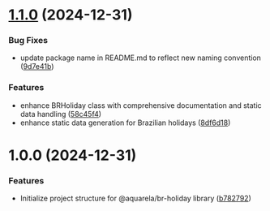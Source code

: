 # [1.1.0](https://github.com/aquarela-io/br-holiday/compare/v1.0.0...v1.1.0) (2024-12-31)


### Bug Fixes

* update package name in README.md to reflect new naming convention ([9d7e41b](https://github.com/aquarela-io/br-holiday/commit/9d7e41bedece7221dd635d4a00d4dc17811b39f1))


### Features

* enhance BRHoliday class with comprehensive documentation and static data handling ([58c45f4](https://github.com/aquarela-io/br-holiday/commit/58c45f4327f07ca5ae62534242769c7aa3072d3c))
* enhance static data generation for Brazilian holidays ([8df6d18](https://github.com/aquarela-io/br-holiday/commit/8df6d182dc9f586dbd6350eb91c7f27d19204d6a))

# 1.0.0 (2024-12-31)


### Features

* Initialize project structure for @aquarela/br-holiday library ([b782792](https://github.com/aquarela-io/br-holiday/commit/b7827923bb225f9fdc10d646acd258086602dd7b))

